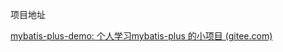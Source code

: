 项目地址

[mybatis-plus-demo: 个人学习mybatis-plus 的小项目 (gitee.com)](https://gitee.com/superman58/mybatis-plus-demo)

